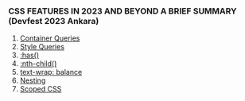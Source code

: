 ### CSS FEATURES IN 2023 AND BEYOND A BRIEF SUMMARY (Devfest 2023 Ankara)

1) [Container Queries](./1)
2) [Style Queries](./2)
3) [:has()](./3)
4) [:nth-child()](./4)
5) [text-wrap: balance](./5)
6) [Nesting](./6)
7) [Scoped CSS](./7)
  

